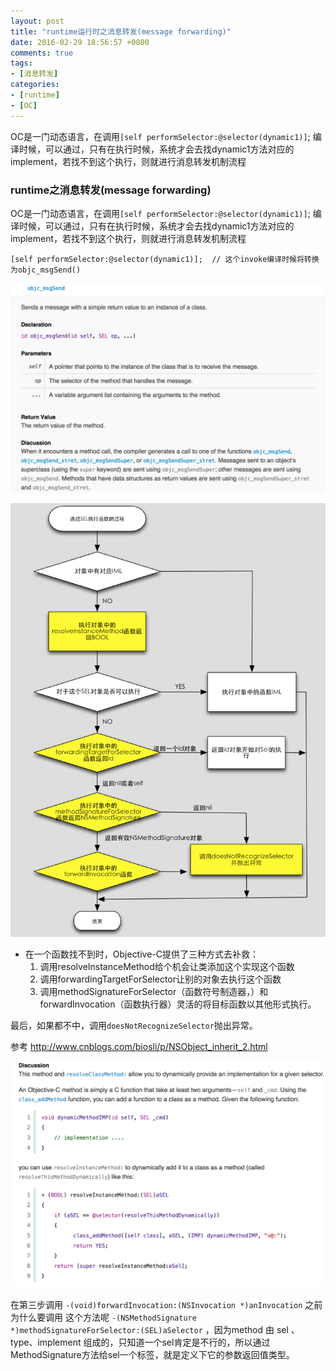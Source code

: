 ```yaml
---
layout: post
title: "runtime运行时之消息转发(message forwarding)"
date: 2016-02-29 18:56:57 +0800
comments: true
tags:
- [消息转发]
categories:
- [runtime]
- [OC]
---
```


OC是一门动态语言，在调用`[self performSelector:@selector(dynamic1)]`;  编译时候，可以通过，只有在执行时候，系统才会去找dynamic1方法对应的implement，若找不到这个执行，则就进行消息转发机制流程

<!-- more -->

### runtime之消息转发(message forwarding)

OC是一门动态语言，在调用`[self performSelector:@selector(dynamic1)]`;  编译时候，可以通过，只有在执行时候，系统才会去找dynamic1方法对应的implement，若找不到这个执行，则就进行消息转发机制流程

```objc
[self performSelector:@selector(dynamic1)];  // 这个invoke编译时候将转换为objc_msgSend()
```

![](/images/runtime_forwarding1.png)


![](/images/runtime_forwarding2.png)

* 在一个函数找不到时，Objective-C提供了三种方式去补救：
	1. 调用resolveInstanceMethod给个机会让类添加这个实现这个函数
	2. 调用forwardingTargetForSelector让别的对象去执行这个函数
	3. 调用methodSignatureForSelector（函数符号制造器，）和forwardInvocation（函数执行器）灵活的将目标函数以其他形式执行。

最后，如果都不中，调用`doesNotRecognizeSelector`抛出异常。

参考  <http://www.cnblogs.com/biosli/p/NSObject_inherit_2.html>

![](/images/runtime_forwarding3.png)

在第三步调用 `-(void)forwardInvocation:(NSInvocation *)anInvocation`   之前为什么要调用
这个方法呢 `-(NSMethodSignature *)methodSignatureForSelector:(SEL)aSelector`  ，因为method 由 sel 、type、implement  组成的，只知道一个sel肯定是不行的，所以通过MethodSignature方法给sel一个标签，就是定义下它的参数返回值类型。
